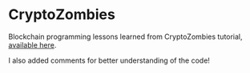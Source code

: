 # CryptoZombies
Blockchain programming lessons learned from CryptoZombies tutorial, [available here](https://cryptozombies.io/en/solidity).

I also added comments for better understanding of the code!
